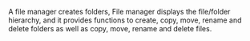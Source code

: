 A file manager creates folders, File manager displays the file/folder hierarchy, and it provides functions to create, copy, move, rename and delete folders as well as copy, move, rename and delete files.

